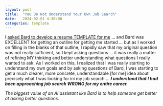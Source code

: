 ```yaml
---
layout: post
title:  "You Do Not Understand Your Own Job Search"
date:   2024-02-01 4:30:00
categories: template
---
```


I [asked Bard to develop a resume TEMPLATE for me](https://g.co/bard/share/8a05e2400b69) ... and Bard was EXCELLENT for getting an outline for getting me started ... but as I worked on filling in the blanks of that outline, I rapidly saw that my original question was not really sufficient, so I kept asking questions ... it was really a matter of refining MY thinking and better understanding what questions I really wanted to ask. As I worked on this, I realized that I was really starting to understand my own goals and by asking questions of Bard, I was starting to get a much clearer, more concrete, understandable [for me] idea about precisely what I was looking for ini my job search ... ***I understood that I had been approaching job search WRONG for my entire career.***

*The biggest value of an AI assistant like Bard is to help someone get better at asking better questions.*